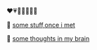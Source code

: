 

<!--
**AlwaysReVaule/AlwaysReVaule** is a ✨ _special_ ✨ repository because its `README.md` (this file) appears on your GitHub profile.-->

  ❤️💗🧡💚💛💙💜 
  
📝 [some stuff,once i met](https://github.com/AlwaysReVaule/AlwaysReVaule/blob/ad19daf797a7760d1306b67be2debf2fa1238c1e/notes.md)

💌 [some thoughts in my brain]()
